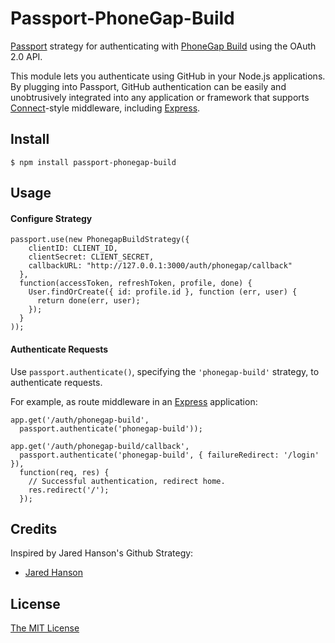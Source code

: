 # Passport-PhoneGap-Build

[Passport](http://passportjs.org/) strategy for authenticating with [PhoneGap Build](https://build.phonegap.com/)
using the OAuth 2.0 API.

This module lets you authenticate using GitHub in your Node.js applications.
By plugging into Passport, GitHub authentication can be easily and
unobtrusively integrated into any application or framework that supports
[Connect](http://www.senchalabs.org/connect/)-style middleware, including
[Express](http://expressjs.com/).

## Install

    $ npm install passport-phonegap-build

## Usage

#### Configure Strategy

    passport.use(new PhonegapBuildStrategy({
        clientID: CLIENT_ID,
        clientSecret: CLIENT_SECRET,
        callbackURL: "http://127.0.0.1:3000/auth/phonegap/callback"
      },
      function(accessToken, refreshToken, profile, done) {
        User.findOrCreate({ id: profile.id }, function (err, user) {
          return done(err, user);
        });
      }
    ));

#### Authenticate Requests

Use `passport.authenticate()`, specifying the `'phonegap-build'` strategy, to
authenticate requests.

For example, as route middleware in an [Express](http://expressjs.com/)
application:

    app.get('/auth/phonegap-build',
      passport.authenticate('phonegap-build'));

    app.get('/auth/phonegap-build/callback', 
      passport.authenticate('phonegap-build', { failureRedirect: '/login' }),
      function(req, res) {
        // Successful authentication, redirect home.
        res.redirect('/');
      });

## Credits
  Inspired by Jared Hanson's Github Strategy:
  - [Jared Hanson](http://github.com/jaredhanson)

## License

[The MIT License](http://opensource.org/licenses/MIT)


